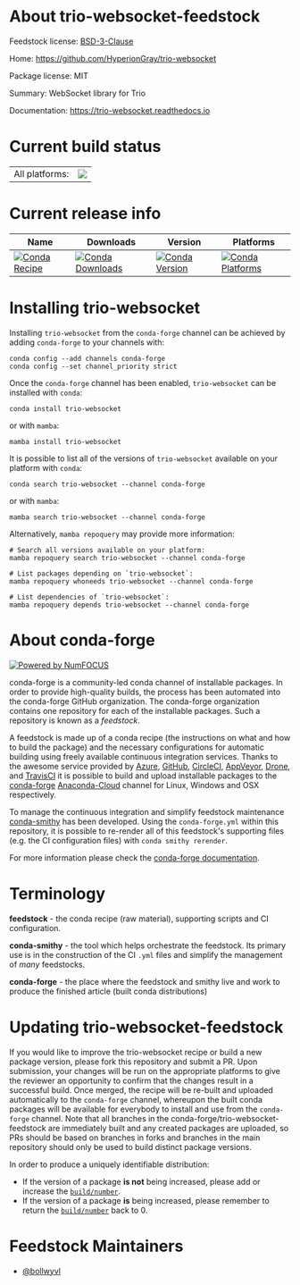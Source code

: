 About trio-websocket-feedstock
==============================

Feedstock license: [BSD-3-Clause](https://github.com/conda-forge/trio-websocket-feedstock/blob/main/LICENSE.txt)

Home: https://github.com/HyperionGray/trio-websocket

Package license: MIT

Summary: WebSocket library for Trio

Documentation: https://trio-websocket.readthedocs.io

Current build status
====================


<table><tr><td>All platforms:</td>
    <td>
      <a href="https://dev.azure.com/conda-forge/feedstock-builds/_build/latest?definitionId=14972&branchName=main">
        <img src="https://dev.azure.com/conda-forge/feedstock-builds/_apis/build/status/trio-websocket-feedstock?branchName=main">
      </a>
    </td>
  </tr>
</table>

Current release info
====================

| Name | Downloads | Version | Platforms |
| --- | --- | --- | --- |
| [![Conda Recipe](https://img.shields.io/badge/recipe-trio--websocket-green.svg)](https://anaconda.org/conda-forge/trio-websocket) | [![Conda Downloads](https://img.shields.io/conda/dn/conda-forge/trio-websocket.svg)](https://anaconda.org/conda-forge/trio-websocket) | [![Conda Version](https://img.shields.io/conda/vn/conda-forge/trio-websocket.svg)](https://anaconda.org/conda-forge/trio-websocket) | [![Conda Platforms](https://img.shields.io/conda/pn/conda-forge/trio-websocket.svg)](https://anaconda.org/conda-forge/trio-websocket) |

Installing trio-websocket
=========================

Installing `trio-websocket` from the `conda-forge` channel can be achieved by adding `conda-forge` to your channels with:

```
conda config --add channels conda-forge
conda config --set channel_priority strict
```

Once the `conda-forge` channel has been enabled, `trio-websocket` can be installed with `conda`:

```
conda install trio-websocket
```

or with `mamba`:

```
mamba install trio-websocket
```

It is possible to list all of the versions of `trio-websocket` available on your platform with `conda`:

```
conda search trio-websocket --channel conda-forge
```

or with `mamba`:

```
mamba search trio-websocket --channel conda-forge
```

Alternatively, `mamba repoquery` may provide more information:

```
# Search all versions available on your platform:
mamba repoquery search trio-websocket --channel conda-forge

# List packages depending on `trio-websocket`:
mamba repoquery whoneeds trio-websocket --channel conda-forge

# List dependencies of `trio-websocket`:
mamba repoquery depends trio-websocket --channel conda-forge
```


About conda-forge
=================

[![Powered by
NumFOCUS](https://img.shields.io/badge/powered%20by-NumFOCUS-orange.svg?style=flat&colorA=E1523D&colorB=007D8A)](https://numfocus.org)

conda-forge is a community-led conda channel of installable packages.
In order to provide high-quality builds, the process has been automated into the
conda-forge GitHub organization. The conda-forge organization contains one repository
for each of the installable packages. Such a repository is known as a *feedstock*.

A feedstock is made up of a conda recipe (the instructions on what and how to build
the package) and the necessary configurations for automatic building using freely
available continuous integration services. Thanks to the awesome service provided by
[Azure](https://azure.microsoft.com/en-us/services/devops/), [GitHub](https://github.com/),
[CircleCI](https://circleci.com/), [AppVeyor](https://www.appveyor.com/),
[Drone](https://cloud.drone.io/welcome), and [TravisCI](https://travis-ci.com/)
it is possible to build and upload installable packages to the
[conda-forge](https://anaconda.org/conda-forge) [Anaconda-Cloud](https://anaconda.org/)
channel for Linux, Windows and OSX respectively.

To manage the continuous integration and simplify feedstock maintenance
[conda-smithy](https://github.com/conda-forge/conda-smithy) has been developed.
Using the ``conda-forge.yml`` within this repository, it is possible to re-render all of
this feedstock's supporting files (e.g. the CI configuration files) with ``conda smithy rerender``.

For more information please check the [conda-forge documentation](https://conda-forge.org/docs/).

Terminology
===========

**feedstock** - the conda recipe (raw material), supporting scripts and CI configuration.

**conda-smithy** - the tool which helps orchestrate the feedstock.
                   Its primary use is in the construction of the CI ``.yml`` files
                   and simplify the management of *many* feedstocks.

**conda-forge** - the place where the feedstock and smithy live and work to
                  produce the finished article (built conda distributions)


Updating trio-websocket-feedstock
=================================

If you would like to improve the trio-websocket recipe or build a new
package version, please fork this repository and submit a PR. Upon submission,
your changes will be run on the appropriate platforms to give the reviewer an
opportunity to confirm that the changes result in a successful build. Once
merged, the recipe will be re-built and uploaded automatically to the
`conda-forge` channel, whereupon the built conda packages will be available for
everybody to install and use from the `conda-forge` channel.
Note that all branches in the conda-forge/trio-websocket-feedstock are
immediately built and any created packages are uploaded, so PRs should be based
on branches in forks and branches in the main repository should only be used to
build distinct package versions.

In order to produce a uniquely identifiable distribution:
 * If the version of a package **is not** being increased, please add or increase
   the [``build/number``](https://docs.conda.io/projects/conda-build/en/latest/resources/define-metadata.html#build-number-and-string).
 * If the version of a package **is** being increased, please remember to return
   the [``build/number``](https://docs.conda.io/projects/conda-build/en/latest/resources/define-metadata.html#build-number-and-string)
   back to 0.

Feedstock Maintainers
=====================

* [@bollwyvl](https://github.com/bollwyvl/)

